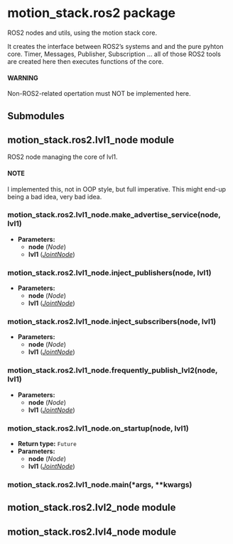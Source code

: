 # motion_stack.ros2 package

ROS2 nodes and utils, using the motion stack core.

It creates the interface between ROS2’s systems and and the pure pyhton core.
Timer, Messages, Publisher, Subscription … all of those ROS2 tools are created here then executes functions of the core.

#### WARNING
Non-ROS2-related opertation must NOT be implemented here.

## Submodules

## motion_stack.ros2.lvl1_node module

ROS2 node managing the core of lvl1.

#### NOTE
I implemented this, not in OOP style, but full imperative. This might end-up being a bad idea, very bad idea.

### motion_stack.ros2.lvl1_node.make_advertise_service(node, lvl1)

* **Parameters:**
  * **node** (*Node*)
  * **lvl1** ([*JointNode*](motion_stack.core.md#motion_stack.core.lvl1_joint.JointNode))

### motion_stack.ros2.lvl1_node.inject_publishers(node, lvl1)

* **Parameters:**
  * **node** (*Node*)
  * **lvl1** ([*JointNode*](motion_stack.core.md#motion_stack.core.lvl1_joint.JointNode))

### motion_stack.ros2.lvl1_node.inject_subscribers(node, lvl1)

* **Parameters:**
  * **node** (*Node*)
  * **lvl1** ([*JointNode*](motion_stack.core.md#motion_stack.core.lvl1_joint.JointNode))

### motion_stack.ros2.lvl1_node.frequently_publish_lvl2(node, lvl1)

* **Parameters:**
  * **node** (*Node*)
  * **lvl1** ([*JointNode*](motion_stack.core.md#motion_stack.core.lvl1_joint.JointNode))

### motion_stack.ros2.lvl1_node.on_startup(node, lvl1)

* **Return type:**
  `Future`
* **Parameters:**
  * **node** (*Node*)
  * **lvl1** ([*JointNode*](motion_stack.core.md#motion_stack.core.lvl1_joint.JointNode))

### motion_stack.ros2.lvl1_node.main(\*args, \*\*kwargs)

## motion_stack.ros2.lvl2_node module

## motion_stack.ros2.lvl4_node module
